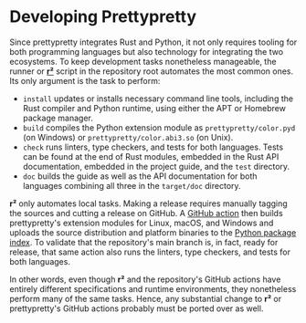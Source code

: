 # Developing Prettypretty

Since prettypretty integrates Rust and Python, it not only requires tooling for
both programming languages but also technology for integrating the two
ecosystems. To keep development tasks nonetheless manageable, the runner or
[**r²**](https://github.com/apparebit/prettypretty/blob/main/rr.sh) script in
the repository root automates the most common ones. Its only argument is the
task to perform:

  * `install` updates or installs necessary command line tools, including the
    Rust compiler and Python runtime, using either the APT or Homebrew package
    manager.
  * `build` compiles the Python extension module as `prettypretty/color.pyd` (on
    Windows) or `prettypretty/color.abi3.so` (on Unix).
  * `check` runs linters, type checkers, and tests for both languages. Tests can
    be found at the end of Rust modules, embedded in the Rust API documentation,
    embedded in the project guide, and the `test` directory.
  * `doc` builds the guide as well as the API documentation for both languages
    combining all three in the `target/doc` directory.

**r²** only automates local tasks. Making a release requires manually tagging
the sources and cutting a release on GitHub. A [GitHub
action](https://github.com/apparebit/prettypretty/actions) then builds
prettypretty's extension modules for Linux, macOS, and Windows and uploads the
source distribution and platform binaries to the [Python package
index](https://pypi.org/project/prettypretty/). To validate that the
repository's main branch is, in fact, ready for release, that same action also
runs the linters, type checkers, and tests for both languages.

In other words, even though **r²** and the repository's GitHub actions have
entirely different specifications and runtime environments, they nonetheless
perform many of the same tasks. Hence, any substantial change to **r²** or
prettypretty's GitHub actions probably must be ported over as well.
